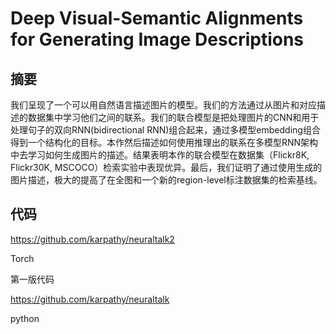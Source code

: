 # Deep Visual-Semantic Alignments for Generating Image Descriptions

## 摘要

我们呈现了一个可以用自然语言描述图片的模型。我们的方法通过从图片和对应描述的数据集中学习他们之间的联系。我们的联合模型是把处理图片的CNN和用于处理句子的双向RNN(bidirectional RNN)组合起来，通过多模型embedding组合得到一个结构化的目标。本作然后描述如何使用推理出的联系在多模型RNN架构中去学习如何生成图片的描述。结果表明本作的联合模型在数据集（Flickr8K, Flickr30K, MSCOCO）检索实验中表现优异。最后，我们证明了通过使用生成的图片描述，极大的提高了在全图和一个新的region-level标注数据集的检索基线。

## 代码

<https://github.com/karpathy/neuraltalk2>

Torch

第一版代码

<https://github.com/karpathy/neuraltalk>

python